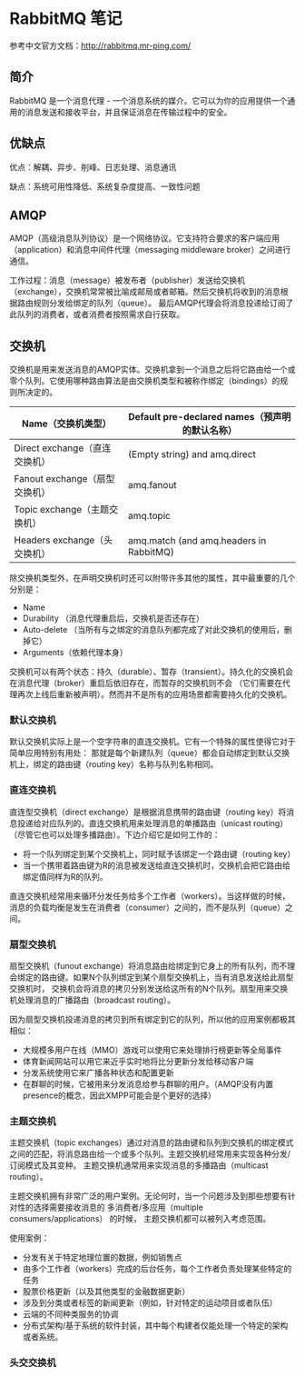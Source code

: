 # RabbitMQ 笔记

参考中文官方文档：http://rabbitmq.mr-ping.com/

## 简介

RabbitMQ 是一个消息代理 - 一个消息系统的媒介。它可以为你的应用提供一个通用的消息发送和接收平台，并且保证消息在传输过程中的安全。

## 优缺点

优点：解耦、异步、削峰、日志处理、消息通讯

缺点：系统可用性降低、系统复杂度提高、一致性问题


## AMQP

AMQP（高级消息队列协议）是一个网络协议。它支持符合要求的客户端应用（application）和消息中间件代理（messaging middleware broker）之间进行通信。

工作过程：消息（message）被发布者（publisher）发送给交换机（exchange），交换机常常被比喻成邮局或者邮箱。然后交换机将收到的消息根据路由规则分发给绑定的队列（queue）。
最后AMQP代理会将消息投递给订阅了此队列的消费者，或者消费者按照需求自行获取。


## 交换机

交换机是用来发送消息的AMQP实体。交换机拿到一个消息之后将它路由给一个或零个队列。它使用哪种路由算法是由交换机类型和被称作绑定（bindings）的规则所决定的。


Name（交换机类型）| Default pre-declared names（预声明的默认名称）
 --- | --- 
Direct exchange（直连交换机）|  	(Empty string) and amq.direct
Fanout exchange（扇型交换机）| 	amq.fanout
Topic exchange（主题交换机） |    amq.topic
Headers exchange（头交换机） |    amq.match (and amq.headers in RabbitMQ)


除交换机类型外，在声明交换机时还可以附带许多其他的属性，其中最重要的几个分别是：

* Name
* Durability （消息代理重启后，交换机是否还存在）
* Auto-delete （当所有与之绑定的消息队列都完成了对此交换机的使用后，删掉它）
* Arguments（依赖代理本身）

交换机可以有两个状态：持久（durable）、暂存（transient）。持久化的交换机会在消息代理（broker）重启后依旧存在，而暂存的交换机则不会
（它们需要在代理再次上线后重新被声明）。然而并不是所有的应用场景都需要持久化的交换机。

### 默认交换机

默认交换机实际上是一个空字符串的直连交换机。它有一个特殊的属性使得它对于简单应用特别有用处：
那就是每个新建队列（queue）都会自动绑定到默认交换机上，绑定的路由键（routing key）名称与队列名称相同。

### 直连交换机

直连型交换机（direct exchange）是根据消息携带的路由键（routing key）将消息投递给对应队列的。直连交换机用来处理消息的单播路由（unicast routing）
（尽管它也可以处理多播路由）。下边介绍它是如何工作的：

* 将一个队列绑定到某个交换机上，同时赋予该绑定一个路由键（routing key）
* 当一个携带着路由键为R的消息被发送给直连交换机时，交换机会把它路由给绑定值同样为R的队列。

直连交换机经常用来循环分发任务给多个工作者（workers）。当这样做的时候，
消息的负载均衡是发生在消费者（consumer）之间的，而不是队列（queue）之间。


### 扇型交换机

扇型交换机（funout exchange）将消息路由给绑定到它身上的所有队列，而不理会绑定的路由键。如果N个队列绑定到某个扇型交换机上，当有消息发送给此扇型交换机时，
交换机会将消息的拷贝分别发送给这所有的N个队列。扇型用来交换机处理消息的广播路由（broadcast routing）。

因为扇型交换机投递消息的拷贝到所有绑定到它的队列，所以他的应用案例都极其相似：

* 大规模多用户在线（MMO）游戏可以使用它来处理排行榜更新等全局事件
* 体育新闻网站可以用它来近乎实时地将比分更新分发给移动客户端
* 分发系统使用它来广播各种状态和配置更新
* 在群聊的时候，它被用来分发消息给参与群聊的用户。（AMQP没有内置presence的概念，因此XMPP可能会是个更好的选择）

### 主题交换机

主题交换机（topic exchanges）通过对消息的路由键和队列到交换机的绑定模式之间的匹配，将消息路由给一个或多个队列。主题交换机经常用来实现各种分发/订阅模式及其变种。
主题交换机通常用来实现消息的多播路由（multicast routing）。

主题交换机拥有非常广泛的用户案例。无论何时，当一个问题涉及到那些想要有针对性的选择需要接收消息的 多消费者/多应用（multiple consumers/applications） 的时候，
主题交换机都可以被列入考虑范围。

使用案例：

* 分发有关于特定地理位置的数据，例如销售点
* 由多个工作者（workers）完成的后台任务，每个工作者负责处理某些特定的任务
* 股票价格更新（以及其他类型的金融数据更新）
* 涉及到分类或者标签的新闻更新（例如，针对特定的运动项目或者队伍）
* 云端的不同种类服务的协调
* 分布式架构/基于系统的软件封装，其中每个构建者仅能处理一个特定的架构或者系统。

### 头交交换机